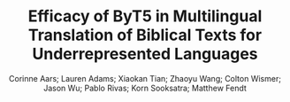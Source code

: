 ---
paperId: 36
author: Corinne Aars; Lauren Adams; Xiaokan Tian; Zhaoyu Wang; Colton Wismer; Jason Wu; Pablo Rivas; Korn Sooksatra; Matthew Fendt
publicationauthor: Rivas, P. et al.
title: Efficacy of ByT5 in Multilingual Translation of Biblical Texts for Underrepresented Languages
pdf: Pablo_Rivas2.pdf
poster: --
alt: --
type: Poster
topic: Machine Translation
subtopic: Multilinguality and Language Diversity
link: https://research.latinxinai.org/papers/naacl/2024/pdf/Pablo_Rivas2.pdf
conference: naacl
year: 2024
tags: naacl-2024
location: Mexico City, Mexico
---